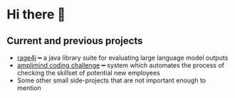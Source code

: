 # Hi there 👋
## Current and previous projects
- [rage4j](https://github.com/explore-de/rage4j) ━ a java library suite for evaluating large language model outputs
- [amplimind coding challenge](https://github.com/amplimindcc/backend) ━ system which automates the process of checking the skillset of potential new employees
- Some other small side-projects that are not important enough to mention
